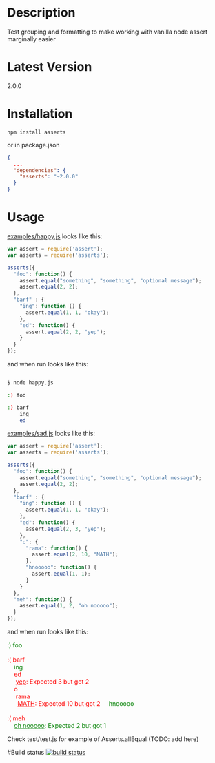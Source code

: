 # Description

Test grouping and formatting to make working with vanilla node assert marginally easier

# Latest Version

2.0.0

# Installation
```
npm install asserts
```

or in package.json

```json
{
  ...
  "dependencies": {
    "asserts": "~2.0.0"
  }
}
```

# Usage
[examples/happy.js](https://github.com/stephenhandley/asserts/blob/master/examples/happy.js) looks like this: 

```js
var assert = require('assert');
var asserts = require('asserts');

asserts({
  "foo": function() {
    assert.equal("something", "something", "optional message");
    assert.equal(2, 2);
  },
  "barf" : {
    "ing": function () {
      assert.equal(1, 1, "okay");
    },
    "ed": function() {
      assert.equal(2, 2, "yep");
    }
  }
});
```
and when run looks like this:

```sh

$ node happy.js

:) foo

:) barf
    ing
    ed

```

[examples/sad.js](https://github.com/stephenhandley/asserts/blob/master/examples/sad.js) looks like this: 

```js
var assert = require('assert');
var asserts = require('asserts');

asserts({
  "foo": function() {
    assert.equal("something", "something", "optional message");
    assert.equal(2, 2);
  },
  "barf" : {
    "ing": function () {
      assert.equal(1, 1, "okay");
    },
    "ed": function() {
      assert.equal(2, 3, "yep");
    },
    "o": {
      "rama": function() {
        assert.equal(2, 10, "MATH");
      },
      "hnooooo": function() {
        assert.equal(1, 1);
      }
    }
  },
  "meh": function() {
    assert.equal(1, 2, "oh nooooo");
  }
});
```

and when run looks like this:

<div>
  <span style="color:green;">:) foo</span>
  <br />
  <br />
  <span style="color:red;">:( barf</span>
  <br />
  <span style="color:green;">&nbsp;&nbsp;&nbsp;&nbsp;ing</span>
  <br />
  <span style="color:red;">&nbsp;&nbsp;&nbsp;&nbsp;ed</span>
  <br />
  <span style="color:red;">&nbsp;&nbsp;&nbsp;&nbsp;&nbsp;<span style="text-decoration:underline">yep</span>: Expected 3 but got 2</span>
  <br />  
  <span style="color:red;">&nbsp;&nbsp;&nbsp;&nbsp;o</span>
  <br />  
  <span style="color:red;">&nbsp;&nbsp;&nbsp;&nbsp;&nbsp;rama</span>
  <br />
  <span style="color:red;">&nbsp;&nbsp;&nbsp;&nbsp;&nbsp;&nbsp;<span style="text-decoration:underline">MATH</span>: Expected 10 but got 2</span>
  <span style="color:green;">&nbsp;&nbsp;&nbsp;&nbsp;hnooooo</span>
  <br/>
  <br/>
  <span style="color:red;">:( meh</span>
  <br />
  <span style="color:green;">&nbsp;&nbsp;&nbsp;&nbsp;<span style="text-decoration:underline">oh nooooo</span>: Expected 2 but got 1</span>
</div>

Check test/test.js for example of Asserts.allEqual (TODO: add here)

#Build status
[![build status](https://secure.travis-ci.org/stephenhandley/asserts.png)](http://travis-ci.org/stephenhandley/asserts)